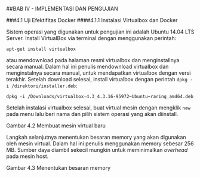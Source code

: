 ##BAB IV - IMPLEMENTASI DAN PENGUJIAN

###4.1  Uji Efektifitas Docker 
####4.1.1   Instalasi Virtualbox dan Docker

Sistem operasi yang digunakan untuk pengujian ini adalah Ubuntu 14.04 LTS Server. Install VirtualBox via terminal dengan menggunakan perintah:
    
    apt-get install virtualbox
atau mendownload pada halaman resmi virtualbox dan menginstallnya secara manual. Dalam hal ini penulis mendownload virtualbox dan menginstalnya secara manual, untuk mendapatkan virtualbox dengan versi terakhir. Setelah download selesai, install virtualbox dengan perintah `dpkg -i /direktori/installer.deb`:

    dpkg -i /Downloads/virtualbox-4.3_4.3.16-95972~Ubuntu~raring_amd64.deb

Setelah instalasi virtualbox selesai, buat virtual mesin dengan mengklik `new` pada menu lalu beri nama dan pilih sistem operasi yang akan diinstall.

Gambar 4.2 Membuat mesin virtual baru

Langkah selanjutnya menentukan besaran memory yang akan digunakan oleh mesin virtual. Dalam hal ini penulis menggunakan memory sebesar 256 MB. Sumber daya diambil sekecil mungkin untuk meminimalkan *overhead* pada mesin host.

Gambar 4.3 Menentukan besaran memory

